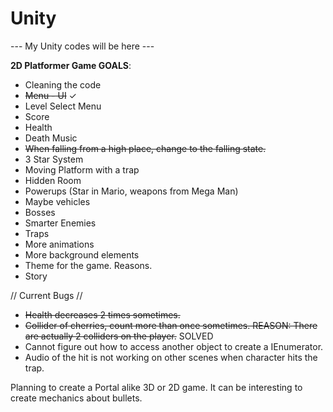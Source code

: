 # Unity

--- My Unity codes will be here ---

**2D Platformer Game GOALS**:

- Cleaning the code
- ~~Menu - UI~~ ✓
- Level Select Menu
- Score
- Health
- Death Music
- ~~When falling from a high place, change to the falling state.~~
- 3 Star System
- Moving Platform with a trap
- Hidden Room
- Powerups (Star in Mario, weapons from Mega Man)
- Maybe vehicles
- Bosses
- Smarter Enemies
- Traps
- More animations
- More background elements
- Theme for the game. Reasons.
- Story


// Current Bugs //

- ~~Health decreases 2 times sometimes.~~
- ~~Collider of cherries, count more than once sometimes. REASON: There are actually 2 colliders on the player.~~ SOLVED
- Cannot figure out how to access another object to create a IEnumerator.
- Audio of the hit is not working on other scenes when character hits the trap.


Planning to create a Portal alike 3D or 2D game. It can be interesting to create mechanics about bullets.
